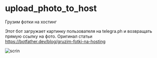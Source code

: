 # upload_photo_to_host
Грузим фотки на хостинг

Этот бот загружает картинку пользователя на telegra.ph и возвращать прямую ссылку на фото.
Оригинал статьи https://botfather.dev/blog/gruzim-fotki-na-hosting

![scrin](https://user-images.githubusercontent.com/32783385/163875896-fc92dad0-4a72-4401-bdbe-5df2309927be.jpg)

